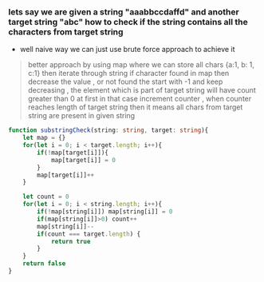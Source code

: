 ### lets say we are given a string "aaabbccdaffd" and another target string "abc" how to check if the string contains all the characters from target string

- well naive way we can just use brute force approach to achieve it
> better approach by using map where we can store all chars {a:1, b: 1, c:1} then iterate through string if character found in map then decrease the value , or not found the start with -1 and keep decreasing , the element which is part of target string will have count greater than 0 at first in that case increment counter , when counter reaches length of target string then it means all chars from target string are present in given string

```ts
function substringCheck(string: string, target: string){
    let map = {}
    for(let i = 0; i < target.length; i++){
        if(!map[target[i]]){
            map[target[i]] = 0
        }
        map[target[i]]++
    }

    let count = 0
    for(let i = 0; i < string.length; i++){
        if(!map[string[i]]) map[string[i]] = 0
        if(map[string[i]]>0) count++
        map[string[i]]--
        if(count === target.length) {
            return true
        }
    }
    return false
}
``` 
